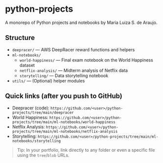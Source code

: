 # python-projects

A monorepo of Python projects and notebooks by Maria Luiza S. de Araujo.

## Structure
- `deepracer/` — AWS DeepRacer reward functions and helpers
- `ml-notebooks/`
  - `world-happiness/` — Final exam notebook on the World Happiness dataset
  - `netflix-analysis/` — Midterm analysis of Netflix data
  - `storytelling/` — Data storytelling notebook
- `utils/` — (Optional) helper modules

## Quick links (after you push to GitHub)
- Deepracer (code): `https://github.com/<user>/python-projects/tree/main/deepracer`
- World Happiness: `https://github.com/<user>/python-projects/tree/main/ml-notebooks/world-happiness`
- Netflix Analysis: `https://github.com/<user>/python-projects/tree/main/ml-notebooks/netflix-analysis`
- Storytelling: `https://github.com/<user>/python-projects/tree/main/ml-notebooks/storytelling`

> Tip: In your portfolio, link directly to any folder or even a specific file using the `tree`/`blob` URLs.
